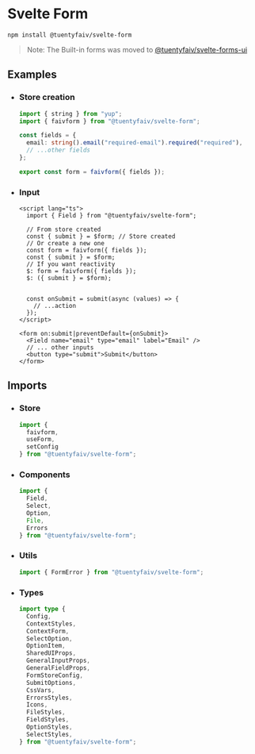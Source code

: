 # Svelte Form

`npm install @tuentyfaiv/svelte-form`

> Note: The Built-in forms was moved to [@tuentyfaiv/svelte-forms-ui](https://www.npmjs.com/package/@tuentyfaiv/svelte-form-ui)

## Examples

- ### Store creation
  ```typescript
  import { string } from "yup";
  import { faivform } from "@tuentyfaiv/svelte-form";

  const fields = {
    email: string().email("required-email").required("required"),
    // ...other fields
  };

  export const form = faivform({ fields });
  ```
- ### Input
  ```svelte
  <script lang="ts">
    import { Field } from "@tuentyfaiv/svelte-form";

    // From store created
    const { submit } = $form; // Store created
    // Or create a new one
    const form = faivform({ fields });
    const { submit } = $form;
    // If you want reactivity
    $: form = faivform({ fields });
    $: ({ submit } = $form);


    const onSubmit = submit(async (values) => {
      // ...action
    });
  </script>

  <form on:submit|preventDefault={onSubmit}>
    <Field name="email" type="email" label="Email" />
    // ... other inputs
    <button type="submit">Submit</button>
  </form>
  ```

## Imports
- ### Store 
  ```typescript
  import {
    faivform,
    useForm,
    setConfig
  } from "@tuentyfaiv/svelte-form";
  ```
- ### Components
  ```typescript
  import {
    Field,
    Select,
    Option,
    File,
    Errors
  } from "@tuentyfaiv/svelte-form";
  ```
- ### Utils
  ```typescript
  import { FormError } from "@tuentyfaiv/svelte-form";
  ```
- ### Types
  ```typescript
  import type {
    Config,
    ContextStyles,
    ContextForm,
    SelectOption,
    OptionItem,
    SharedUIProps,
    GeneralInputProps,
    GeneralFieldProps,
    FormStoreConfig,
    SubmitOptions,
    CssVars,
    ErrorsStyles,
    Icons,
    FileStyles,
    FieldStyles,
    OptionStyles,
    SelectStyles,
  } from "@tuentyfaiv/svelte-form";
  ```